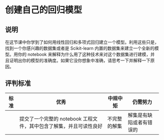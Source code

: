 # 创建自己的回归模型

## 说明

在这节课中你学到了如何用线性回归和多项式回归建立一个模型。利用这些只是，找到一个你感兴趣的数据集或者是 Scikit-learn 内置的数据集来建立一个全新的模型。用你的 notebook 来解释为什么用了这种技术来对这个数据集进行建模，并且证明出你的模型的准确度。如果它没你想象中准确，请思考一下并解释一下原因。

## 评判标准

| 标准 | 优秀                                                    | 中规中矩                   | 仍需努力               |
| -------- | ------------------------------------------------------------ | -------------------------- | ------------------------------- |
|          | 提交了一个完整的 notebook 工程文件，其中包含了解集，并且可读性良好 | 不完整的解集 | 解集是有缺陷或者有错误的 |

